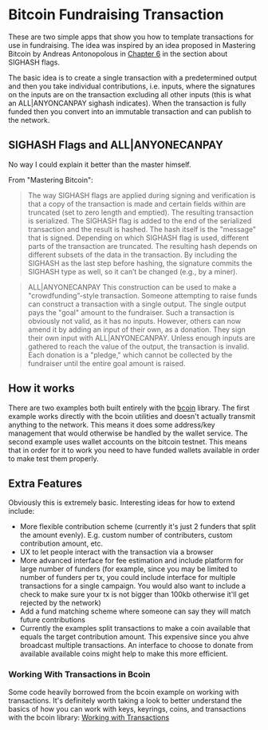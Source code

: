# Bitcoin Fundraising Transaction

These are two simple apps that show you how to template transactions for use in fundraising. The idea was inspired by an idea proposed in Mastering Bitcoin by Andreas Antonopolous in [Chapter 6](https://github.com/bitcoinbook/bitcoinbook/blob/8d01749bcf45f69f36cf23606bbbf3f0bd540db3/ch06.asciidoc) in the section about SIGHASH flags.

The basic idea is to create a single transaction with a predetermined output and then you take individual contributions, i.e. inputs, where the signatures on the inputs are on the transaction excluding all other inputs (this is what an ALL|ANYONCANPAY sighash indicates). When the transaction is fully funded then you convert into an immutable transaction and can publish to the network.

## SIGHASH Flags and ALL|ANYONECANPAY
No way I could explain it better than the master himself.

From "Mastering Bitcoin":
> The way SIGHASH flags are applied during signing and verification is that a copy of the transaction is made and certain fields within are truncated (set to zero length and emptied). The resulting transaction is serialized. The SIGHASH flag is added to the end of the serialized transaction and the result is hashed. The hash itself is the "message" that is signed. Depending on which SIGHASH flag is used, different parts of the transaction are truncated. The resulting hash depends on different subsets of the data in the transaction. By including the SIGHASH as the last step before hashing, the signature commits the SIGHASH type as well, so it can’t be changed (e.g., by a miner).

> ALL|ANYONECANPAY
This construction can be used to make a "crowdfunding”-style transaction. Someone attempting to raise funds can construct a transaction with a single output. The single output pays the "goal" amount to the fundraiser. Such a transaction is obviously not valid, as it has no inputs. However, others can now amend it by adding an input of their own, as a donation. They sign their own input with ALL|ANYONECANPAY. Unless enough inputs are gathered to reach the value of the output, the transaction is invalid. Each donation is a "pledge," which cannot be collected by the fundraiser until the entire goal amount is raised.

## How it works
There are two examples both built entirely with the [bcoin](http://bcoin.io) library. The first example works directly with the bcoin utilities and doesn't actually transmit anything to the network. This means it does some address/key management that would otherwise be handled by the wallet service. The second example uses wallet accounts on the bitcoin testnet. This means that in order for it to work you need to have funded wallets available in order to make test them properly.

## Extra Features
Obviously this is extremely basic. Interesting ideas for how to extend include:
- More flexible contribution scheme (currently it's just 2 funders that split the amount evenly). E.g. custom number of contributers, custom contribution amount, etc.
- UX to let people interact with the transaction via a browser
- More advanced interface for fee estimation and include platform for large number of funders (for example, since you may be limited to number of funders per tx, you could include interface for multiple transactions for a single campaign. You would also want to include a check to make sure your tx is not bigger than 100kb otherwise it'll get rejected by the network)
- Add a fund matching scheme where someone can say they will match future contributions
- Currently the examples split transactions to make a coin available that equals the target contribution amount. This expensive since you ahve broadcast multiple transactions. An interface to choose to donate from available available coins might help to make this more efficient.

### Working With Transactions in Bcoin
Some code heavily borrowed from the bcoin example on working with transactions. It's definitely worth taking a look to better understand the basics of how you can work with keys, keyrings, coins, and transactions with the bcoin library: [Working with Transactions](https://github.com/bcoin-org/bcoin/blob/master/docs/Working-with-transactions.md)